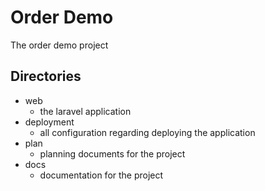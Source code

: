 # Order Demo

The order demo project

## Directories

- web
    - the laravel application
- deployment
    - all configuration regarding deploying the application
- plan
    - planning documents for the project
- docs
    - documentation for the project
